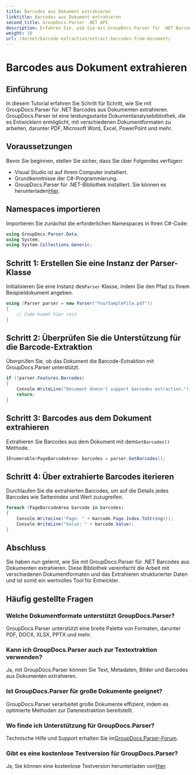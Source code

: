 ```yaml
---
title: Barcodes aus Dokument extrahieren
linktitle: Barcodes aus Dokument extrahieren
second_title: GroupDocs.Parser .NET API
description: Erfahren Sie, wie Sie mit GroupDocs.Parser für .NET Barcodes aus Dokumenten extrahieren. Verbessern Sie mühelos Ihre Dokumentverarbeitungsfunktionen.
weight: 10
url: /de/net/barcode-extraction/extract-barcodes-from-document/
---
```


# Barcodes aus Dokument extrahieren

## Einführung
In diesem Tutorial erfahren Sie Schritt für Schritt, wie Sie mit GroupDocs.Parser für .NET Barcodes aus Dokumenten extrahieren. GroupDocs.Parser ist eine leistungsstarke Dokumentanalysebibliothek, die es Entwicklern ermöglicht, mit verschiedenen Dokumentformaten zu arbeiten, darunter PDF, Microsoft Word, Excel, PowerPoint und mehr.
## Voraussetzungen
Bevor Sie beginnen, stellen Sie sicher, dass Sie über Folgendes verfügen:
- Visual Studio ist auf Ihrem Computer installiert.
- Grundkenntnisse der C#-Programmierung.
-  GroupDocs.Parser für .NET-Bibliothek installiert. Sie können es herunterladen[Hier](https://releases.groupdocs.com/parser/net/).

## Namespaces importieren
Importieren Sie zunächst die erforderlichen Namespaces in Ihren C#-Code:
```csharp
using GroupDocs.Parser.Data;
using System;
using System.Collections.Generic;
```
## Schritt 1: Erstellen Sie eine Instanz der Parser-Klasse
 Initialisieren Sie eine Instanz des`Parser` Klasse, indem Sie den Pfad zu Ihrem Beispieldokument angeben.
```csharp
using (Parser parser = new Parser("YourSampleFile.pdf"))
{
    // Code kommt hier rein
}
```
## Schritt 2: Überprüfen Sie die Unterstützung für die Barcode-Extraktion
Überprüfen Sie, ob das Dokument die Barcode-Extraktion mit GroupDocs.Parser unterstützt.
```csharp
if (!parser.Features.Barcodes)
{
    Console.WriteLine("Document doesn't support barcodes extraction.");
    return;
}
```
## Schritt 3: Barcodes aus dem Dokument extrahieren
 Extrahieren Sie Barcodes aus dem Dokument mit dem`GetBarcodes()` Methode.
```csharp
IEnumerable<PageBarcodeArea> barcodes = parser.GetBarcodes();
```
## Schritt 4: Über extrahierte Barcodes iterieren
Durchlaufen Sie die extrahierten Barcodes, um auf die Details jedes Barcodes wie Seitenindex und Wert zuzugreifen.
```csharp
foreach (PageBarcodeArea barcode in barcodes)
{
    Console.WriteLine("Page: " + barcode.Page.Index.ToString());
    Console.WriteLine("Value: " + barcode.Value);
}
```

## Abschluss
Sie haben nun gelernt, wie Sie mit GroupDocs.Parser für .NET Barcodes aus Dokumenten extrahieren. Diese Bibliothek vereinfacht die Arbeit mit verschiedenen Dokumentformaten und das Extrahieren strukturierter Daten und ist somit ein wertvolles Tool für Entwickler.

## Häufig gestellte Fragen
### Welche Dokumentformate unterstützt GroupDocs.Parser?
GroupDocs.Parser unterstützt eine breite Palette von Formaten, darunter PDF, DOCX, XLSX, PPTX und mehr.
### Kann ich GroupDocs.Parser auch zur Textextraktion verwenden?
Ja, mit GroupDocs.Parser können Sie Text, Metadaten, Bilder und Barcodes aus Dokumenten extrahieren.
### Ist GroupDocs.Parser für große Dokumente geeignet?
GroupDocs.Parser verarbeitet große Dokumente effizient, indem es optimierte Methoden zur Datenextraktion bereitstellt.
### Wo finde ich Unterstützung für GroupDocs.Parser?
 Technische Hilfe und Support erhalten Sie im[GroupDocs.Parser-Forum](https://forum.groupdocs.com/c/parser/17).
### Gibt es eine kostenlose Testversion für GroupDocs.Parser?
 Ja, Sie können eine kostenlose Testversion herunterladen von[Hier](https://releases.groupdocs.com/).